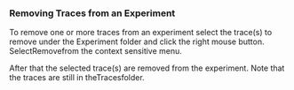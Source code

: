 ### Removing Traces from an Experiment

To remove one or more traces from an experiment select the trace(s) to remove under the Experiment folder and click the right mouse button. SelectRemovefrom the context sensitive menu.



After that the selected trace(s) are removed from the experiment. Note that the traces are still in theTracesfolder.
